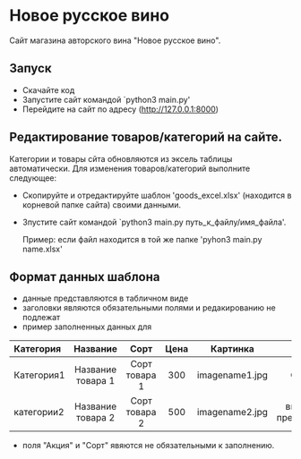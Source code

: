 # Новое русское вино

Сайт магазина авторского вина "Новое русское вино".

## Запуск

- Скачайте код
- Запустите сайт командой `python3 main.py'
- Перейдите на сайт по адресу (http://127.0.0.1:8000)

## Редактирование товаров/категорий на сайте.

Категории и товары сйта обновляются из эксель таблицы автоматически. Для изменения товаров/категорий
выполните следующее:

- Скопируйте и отредактируйте шаблон 'goods_excel.xlsx' (находится в корневой папке сайта)
своими данными.
- Зпустите сайт командой `python3 main.py путь_к_файлу/имя_файла'.

    Пример:
    если файл находится в той же папке 'pyhon3 main.py name.xlsx'

## Формат данных шаблона

- данные представляются в табличном  виде
- заголовки являются обязательными полями и редакированию не подлежат
- пример заполненных данных для




|  **Категория**   |**Название**      | **Сорт**          | **Цена**        | **Картинка**     | **Акция**          |
|:-----------------|:----------------:|:-----------------:|:---------------:|:----------------:|:------------------:|
|Категория1        | Название товара 1| Сорт товара 1     | 300             |imagename1.jpg    |Скидка              |
|категории2        | Название товара 2| Сорт товара 2     | 500             |imagename2.jpg    |выгодное предложение|


 - поля "Акция" и "Cорт" явяются не обязательными к заполнению.


